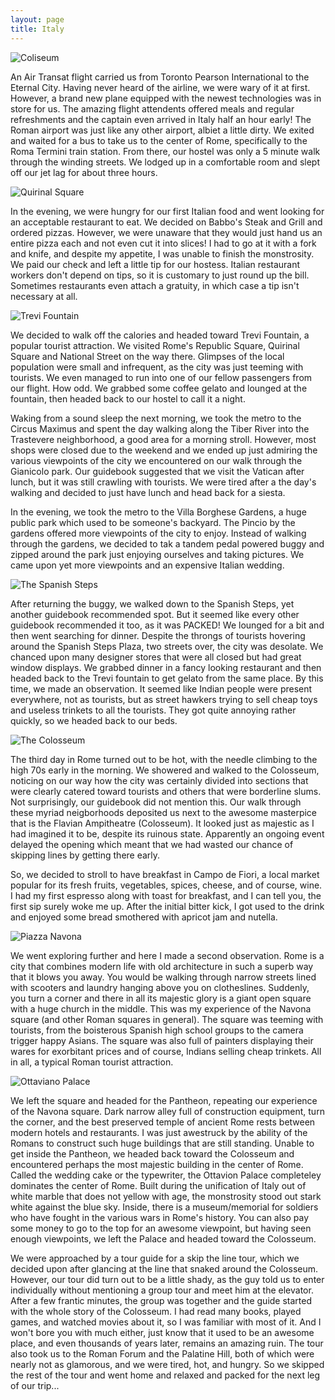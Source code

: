 ```yaml
---
layout: page
title: Italy
---
```


![Coliseum](https://lh5.googleusercontent.com/-N0L7IxGuRik/UhzuX7v13XI/AAAAAAAAGq4/dIKJm7V6hDM/w1116-h275-no/PANO.jpg "Coliseum")

An Air Transat flight carried us from Toronto Pearson International to the Eternal City. Having never heard of the airline, we were wary of it at first. However, a brand new plane equipped with the newest technologies was in store for us. The amazing flight attendents offered meals and regular refreshments and the captain even arrived in Italy half an hour early! The Roman airport was just like any other airport, albiet a little dirty. We exited and waited for a bus to take us to the center of Rome, specifically to the Roma Termini train station. From there, our hostel was only a 5 minute walk through the winding streets. We lodged up in a comfortable room and slept off our jet lag for about three hours.

![Quirinal Square](https://lh6.googleusercontent.com/-dYzR0xImUaM/UeFcLCtIbLI/AAAAAAAAGTU/2oihy6RQPlA/DSC01681.JPG "Quirinal Square") 

In the evening, we were hungry for our first Italian food and went looking for an acceptable restaurant to eat. We decided on Babbo's Steak and Grill and ordered pizzas. However, we were unaware that they would just hand us an entire pizza each and not even cut it into slices! I had to go at it with a fork and knife, and despite my appetite, I was unable to finish the monstrosity. We paid our check and left a little tip for our hostess. Italian restaurant workers don't depend on tips, so it is customary to just round up the bill. Sometimes restaurants even attach a gratuity, in which case a tip isn't necessary at all.

![Trevi Fountain](https://lh5.googleusercontent.com/-azdtMB1gNRo/UeFcMMuLAWI/AAAAAAAAGTg/AEYJdGQ0bc4/IMG_2637.JPG "Trevi Fountain") 

We decided to walk off the calories and headed toward Trevi Fountain, a popular tourist attraction. We visited Rome's Republic Square, Quirinal Square and National Street on the way there. Glimpses of the local population were small and infrequent, as the city was just teeming with tourists. We even managed to run into one of our fellow passengers from our flight. How odd. We grabbed some coffee gelato and lounged at the fountain, then headed back to our hostel to call it a night. 

Waking from a sound sleep the next morning, we took the metro to the Circus Maximus and spent the day walking along the Tiber River into the Trastevere neighborhood, a good area for a morning stroll. However, most shops were closed due to the weekend and we ended up just admiring the various viewpoints of the city we encountered on our walk through the Gianicolo park. Our guidebook suggested that we visit the Vatican after lunch, but it was still crawling with tourists. We were tired after a the day's walking and decided to just have lunch and head back for a siesta.

In the evening, we took the metro to the Villa Borghese Gardens, a huge public park which used to be someone's backyard. The Pincio by the gardens offered more viewpoints of the city to enjoy. Instead of walking through the gardens, we decided to tak a tandem pedal powered buggy and zipped around the park just enjoying ourselves and taking pictures. We came upon yet more viewpoints and an expensive Italian wedding.

![The Spanish Steps](https://lh3.googleusercontent.com/-L5loClJWAiU/UeFcQhH7ShI/AAAAAAAAGVA/UCslrzyBSz0/IMG_2930.JPG "Spanish Steps") 

After returning the buggy, we walked down to the Spanish Steps, yet another guidebook recommended spot. But it seemed like every other guidebook recommended it too, as it was PACKED! We lounged for a bit and then went searching for dinner. Despite the throngs of tourists hovering around the Spanish Steps Plaza, two streets over, the city was desolate. We chanced upon many designer stores that were all closed but had great window displays. We grabbed dinner in a fancy looking restaurant and then headed back to the Trevi fountain to get gelato from the same place. By this time, we made an observation. It seemed like Indian people were present everywhere, not as tourists, but as street hawkers trying to sell cheap toys and useless trinkets to all the tourists. They got quite annoying rather quickly, so we headed back to our beds.

![The Colosseum](https://lh5.googleusercontent.com/-nwyDzHT3Vc0/UeFcR6EImYI/AAAAAAAAGVQ/OPIXamCmPGU/IMG_3007.JPG "Colosseum") 

The third day in Rome turned out to be hot, with the needle climbing to the high 70s early in the morning. We showered and walked to the Colosseum, noticing on our way how the city was certainly divided into sections that were clearly catered toward tourists and others that were borderline slums. Not surprisingly, our guidebook did not mention this. Our walk through these myriad neigborhoods deposited us next to the awesome masterpice that is the Flavian Ampitheatre (Colosseum). It looked just as majestic as I had imagined it to be, despite its ruinous state. Apparently an ongoing event delayed the opening which meant that we had wasted our chance of skipping lines by getting there early.

So, we decided to stroll to have breakfast in Campo de Fiori, a local market popular for its fresh fruits, vegetables, spices, cheese, and of course, wine. I had my first espresso along with toast for breakfast, and I can tell you, the first sip surely woke me up. After the initial bitter kick, I got used to the drink and enjoyed some bread smothered with apricot jam and nutella.

![Piazza Navona](https://lh3.googleusercontent.com/-beUujIkt3zE/UeFcTl7vSQI/AAAAAAAAGO8/GSHsBgbdlwQ/IMG_3102.JPG "Piazza Navona") 

We went exploring further and here I made a second observation. Rome is a city that combines modern life with old architecture in such a superb way that it blows you away. You would be walking through narrow streets lined with scooters and laundry hanging above you on clotheslines. Suddenly, you turn a corner and there in all its majestic glory is a giant open square with a huge church in the middle. This was my experience of the Navona square (and other Roman squares in general). The square was teeming with tourists, from the boisterous Spanish high school groups to the camera trigger happy Asians. The square was also full of painters displaying their wares for exorbitant prices and of course, Indians selling cheap trinkets. All in all, a typical Roman tourist attraction.

![Ottaviano Palace](https://lh6.googleusercontent.com/-j9rKh4s4rAw/UeFcVezHv8I/AAAAAAAAGPg/_RIiG2jEZAM/IMG_3030.JPG "This huge monstrosity is the Ottaviano Palace. Dominates the ancient Roman area completely.") 

We left the square and headed for the Pantheon, repeating our experience of the Navona square. Dark narrow alley full of construction equipment, turn the corner, and the best preserved temple of ancient Rome rests between modern hotels and restaurants. I was just awestruck by the ability of the Romans to construct such huge buildings that are still standing. Unable to get inside the Pantheon, we headed back toward the Colosseum and encountered perhaps the most majestic building in the center of Rome. Called the wedding cake or the typewriter, the Ottavion Palace completeley dominates the center of Rome. Built during the unification of Italy out of white marble that does not yellow with age, the monstrosity stood out stark white against the blue sky. Inside, there is a museum/memorial for soldiers who have fought in the various wars in Rome's history. You can also pay some money to go to the top for an awesome viewpoint, but having seen enough viewpoints, we left the Palace and headed toward the Colosseum.

We were approached by a tour guide for a skip the line tour, which we decided upon after glancing at the line that snaked around the Colosseum. However, our tour did turn out to be a little shady, as the guy told us to enter individually without mentioning a group tour and meet him at the elevator. After a few frantic minutes, the group was together and the guide started with the whole story of the Colosseum. I had read many books, played games, and watched movies about it, so I was familiar with most of it. And I won't bore you with much either, just know that it used to be an awesome place, and even thousands of years later, remains an amazing ruin. The tour also took us to the Roman Forum and the Palatine Hill, both of which were nearly not as glamorous, and we were tired, hot, and hungry. So we skipped the rest of the tour and went home and relaxed and packed for the next leg of our trip... 